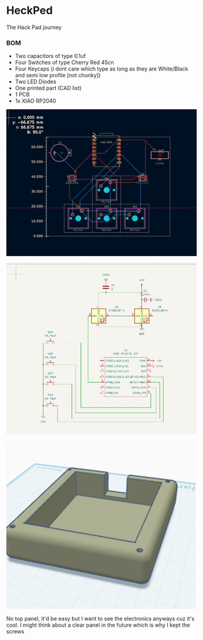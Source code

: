 # HeckPed

The Hack Pad journey

### BOM

* Two capacitors of type 0.1uf
* Four Switches of type Cherry Red 45cn
* Four Keycaps (i dont care which type as long as they are White/Black and semi low profile [not chonky])
* Two LED Diodes
* One printed part (CAD list)
* 1 PCB
* 1x XIAO RP2040

![the board](image.png)

![the schematics](image-1.png)

![the case](image-2.png)

No top panel, it'd be easy but I want to see the electronics anyways cuz it's cool. I might think about a clear panel in the future which is why I kept the screws